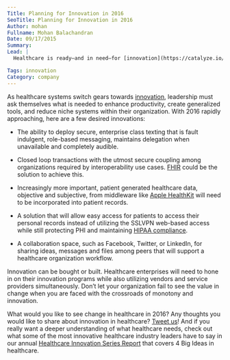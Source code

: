 ```yaml
---
Title: Planning for Innovation in 2016
SeoTitle: Planning for Innovation in 2016
Author: mohan
Fullname: Mohan Balachandran
Date: 09/17/2015
Summary: 
Lead: |
  Healthcare is ready—and in need—for [innovation](https://catalyze.io/innovation). Most innovation stems from academia, allowing data scientists, economists and medical professionals to collaborate more openly than in contrast to a corporate setting, but fresh ideas come from private sectors of healthcare as well. As workflow pressures increase, healthcare system executives are faced with a challenging decision of continuing to focus on regulatory burdens, security threats, and changing reimbursement models or to allocate the time and resources necessary for effective innovation amongst the myriad of mandated organizational projects.

Tags: innovation
Category: company
---
```

As healthcare systems switch gears towards [innovation](https://catalyze.io/solutions/enterprise-innovation), leadership must ask themselves what is needed to enhance productivity, create generalized tools, and reduce niche systems within their organization. With 2016 rapidly approaching, here are a few desired innovations:

- The ability to deploy secure, enterprise class texting that is fault indulgent, role-based messaging, maintains delegation when unavailable and completely audible.

- Closed loop transactions with the utmost secure coupling among organizations required by interoperability use cases. [FHIR](https://catalyze.io/learn/introduction-to-fhir) could be the solution to achieve this.

- Increasingly more important, patient generated healthcare data, objective and subjective, from middleware like [Apple HealthKit](https://catalyze.io/blog/getting-started-with-apple-healthkit-part-1) will need to be incorporated into patient records.

- A solution that will allow easy access for patients to access their personal records instead of utilizing the SSLVPN web-based access while still protecting PHI and maintaining [HIPAA compliance](https://catalyze.io/learn/proving-hipaa-compliance). 

- A collaboration space, such as Facebook, Twitter, or LinkedIn, for sharing ideas, messages and files among peers that will support a healthcare organization workflow. 

Innovation can be bought or built. Healthcare enterprises will need to hone in on their innovation programs while also utilizing vendors and service providers simultaneously. Don’t let your organization fail to see the value in change when you are faced with the crossroads of monotony and innovation. 

What would you like to see change in healthcare in 2016? Any thoughts you would like to share about innovation in healthcare? [Tweet us](https://twitter.com/catalyzeio)! And if you really want a deeper understanding of what healthcare needs, check out what some of the most innovative healthcare industry leaders have to say in our annual [Healthcare Innovation Series Report](https://catalyze.io/innovation/2015) that covers 4 Big Ideas in healthcare.

